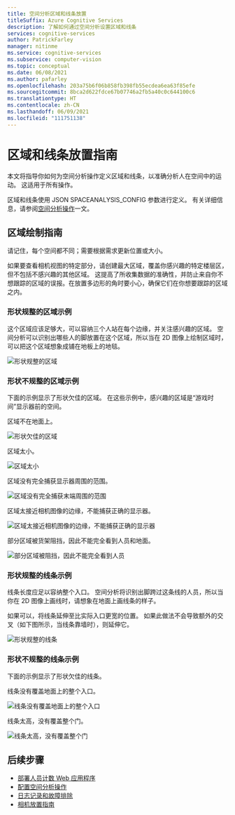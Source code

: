 ```yaml
---
title: 空间分析区域和线条放置
titleSuffix: Azure Cognitive Services
description: 了解如何通过空间分析设置区域和线条
services: cognitive-services
author: PatrickFarley
manager: nitinme
ms.service: cognitive-services
ms.subservice: computer-vision
ms.topic: conceptual
ms.date: 06/08/2021
ms.author: pafarley
ms.openlocfilehash: 203a75b6f06b858fb398fb55ecdea6ea63f85efe
ms.sourcegitcommit: 8bca2d622fdce67b07746a2fb5a40c0c644100c6
ms.translationtype: HT
ms.contentlocale: zh-CN
ms.lasthandoff: 06/09/2021
ms.locfileid: "111751138"
---
```

# <a name="zone-and-line-placement-guide"></a>区域和线条放置指南

本文将指导你如何为空间分析操作定义区域和线条，以准确分析人在空间中的运动。 这适用于所有操作。 

区域和线条使用 JSON SPACEANALYSIS_CONFIG 参数进行定义。 有关详细信息，请参阅[空间分析操作](spatial-analysis-operations.md)一文。

## <a name="guidelines-for-drawing-zones"></a>区域绘制指南

请记住，每个空间都不同；需要根据需求更新位置或大小。

如果要查看相机视图的特定部分，请创建最大区域，覆盖你感兴趣的特定楼层区，但不包括不感兴趣的其他区域。 这提高了所收集数据的准确性，并防止来自你不想跟踪的区域的误报。在放置多边形的角时要小心，确保它们在你想要跟踪的区域之内。  

### <a name="example-of-a-well-shaped-zone"></a>形状规整的区域示例

这个区域应该足够大，可以容纳三个人站在每个边缘，并关注感兴趣的区域。 空间分析可以识别出哪些人的脚放置在这个区域，所以当在 2D 图像上绘制区域时，可以把这个区域想象成铺在地板上的地毯。

![形状规整的区域](./media/spatial-analysis/zone-good-example.png)

### <a name="examples-of-zones-that-arent-well-shaped"></a>形状不规整的区域示例

下面的示例显示了形状欠佳的区域。 在这些示例中，感兴趣的区域是“游戏时间”显示器前的空间。

区域不在地面上。

![形状欠佳的区域](./media/spatial-analysis/zone-not-on-floor.png) 

区域太小。

![区域太小](./media/spatial-analysis/zone-too-small.png)

区域没有完全捕获显示器周围的范围。

![区域没有完全捕获末端周围的范围](./media/spatial-analysis/zone-bad-capture.png)

区域太接近相机图像的边缘，不能捕获正确的显示器。

![区域太接近相机图像的边缘，不能捕获正确的显示器](./media/spatial-analysis/zone-edge.png)

部分区域被货架阻挡，因此不能完全看到人员和地面。

![部分区域被阻挡，因此不能完全看到人员](./media/spatial-analysis/zone-partially-blocked.png)

### <a name="example-of-a-well-shaped-line"></a>形状规整的线条示例

线条长度应足以容纳整个入口。 空间分析将识别出脚跨过这条线的人员，所以当你在 2D 图像上画线时，请想象在地面上画线条的样子。 

如果可以，将线条延伸至比实际入口更宽的位置。 如果此做法不会导致额外的交叉（如下图所示，当线条靠墙时），则延伸它。

![形状规整的线条](./media/spatial-analysis/zone-line-good-example.png)

### <a name="examples-of-lines-that-arent-well-shaped"></a>形状不规整的线条示例

下面的示例显示了形状欠佳的线条。

线条没有覆盖地面上的整个入口。

![线条没有覆盖地面上的整个入口](./media/spatial-analysis/zone-line-bad-coverage.png)

线条太高，没有覆盖整个门。

![线条太高，没有覆盖整个门](./media/spatial-analysis/zone-line-too-high.png)

## <a name="next-steps"></a>后续步骤

* [部署人员计数 Web 应用程序](spatial-analysis-web-app.md)
* [配置空间分析操作](./spatial-analysis-operations.md)
* [日志记录和故障排除](spatial-analysis-logging.md)
* [相机放置指南](spatial-analysis-camera-placement.md)
